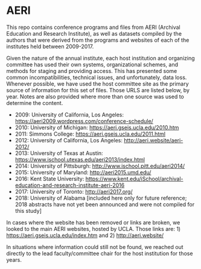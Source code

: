 # AERI
This repo contains conference programs and files from AERI (Archival Education and Research Institute), as well as datasets compiled by the authors that were derived from the programs and websites of each of the institutes held between 2009-2017. 

Given the nature of the annual institute, each host institution and organizing committee has used their own systems, organizational schemes, and methods for staging and providing access. This has presented some common incompatibilities, technical issues, and unfortunately, data loss. Whenever possible, we have used the host committee site as the primary source of information for this set of files. Those URLS are listed below, by year. Notes are also provided where more than one source was used to determine the content. 

* 2009: University of California, Los Angeles: https://aeri2009.wordpress.com/conference-schedule/
* 2010: University of Michigan: https://aeri.gseis.ucla.edu/2010.htm
* 2011: Simmons College: https://aeri.gseis.ucla.edu/2011.html
* 2012: University of California, Los Angeles: http://aeri.website/aeri-2012/
* 2013: University of Texas at Austin: https://www.ischool.utexas.edu/aeri2013/index.html
* 2014: University of Pittsburgh: http://www.ischool.pitt.edu/aeri2014/
* 2015: University of Maryland: http://aeri2015.umd.edu/
* 2016: Kent State University: https://www.kent.edu/iSchool/archival-education-and-research-institute-aeri-2016
* 2017: University of Toronto: http://aeri2017.org/
* 2018: University of Alabama [included here only for future reference; 2018 abstracts have not yet been announced and were not compiled for this study] 


In cases where the website has been removed or links are broken, we looked to the main AERI websites, hosted by UCLA. Those links are: 1) https://aeri.gseis.ucla.edu/index.htm  and 2) http://aeri.website/


In situations where information could still not be found, we reached out directly to the lead faculty/committee chair for the host institution for those years. 
